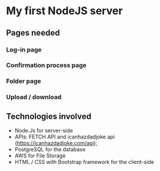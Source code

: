 # My first NodeJS server

## Pages needed
### Log-in page
### Confirmation process page
### Folder page
### Upload / download

## Technologies involved
* Node.Js for server-side
* APIs: FETCH API and icanhazdadjoke api (https://icanhazdadjoke.com/api);
* PostgreSQL for the database
* AWS for File Storage
* HTML / CSS with Bootstrap framework for the client-side
